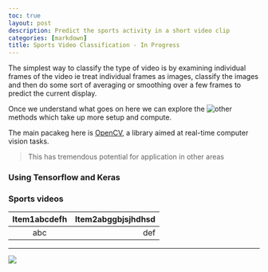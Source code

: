 ```yaml
---
toc: true
layout: post
description: Predict the sports activity in a short video clip
categories: [markdown]
title: Sports Video Classification - In Progress
---
```

The simplest way to classify the type of video is by examining individual frames of the video ie treat individual frames as images, classify the images and then do some sort of averaging or smoothing over a few frames to predict the current display.

Once we understand what goes on here  we can explore the ![other](https://blog.coast.ai/five-video-classification-methods-implemented-in-keras-and-tensorflow-99cad29cc0b5) methods which take up more setup and compute.

The main pacakeg here is [OpenCV](https://opencv.org), a library aimed at real-time computer vision tasks.





> This has tremendous potential for application in other areas

### Using Tensorflow and Keras

### Sports videos

|Item1abcdefh|Item2abggbjsjhdhsd|
|:---:|---:|
|abc|def|

---
![]({{"/"|relative_url}}/images/onpointai_logo.gif)
